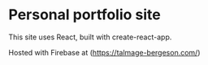 # Personal portfolio site

This site uses React, built with create-react-app.

Hosted with Firebase at (https://talmage-bergeson.com/)
